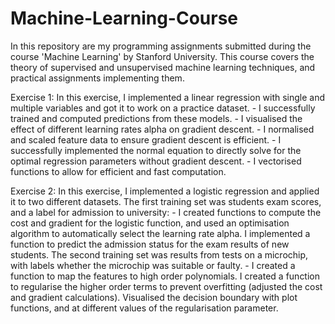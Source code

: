 # Machine-Learning-Course
In this repository are my programming assignments submitted during the course 'Machine Learning' by Stanford University. This course covers the theory of supervised and unsupervised machine learning techniques, and practical assignments implementing them.

Exercise 1:
  In this exercise, I implemented a linear regression with single and multiple variables and got it to work on a practice dataset.
    - I successfully trained and computed predictions from these models. 
    - I visualised the effect of different learning rates alpha on gradient descent.
    - I normalised and scaled feature data to ensure gradient descent is efficient.
    - I successfully implemented the normal equation to directly solve for the optimal regression parameters without gradient descent.
    - I vectorised functions to allow for efficient and fast computation.
    
Exercise 2:
  In this exercise, I implemented a logistic regression and applied it to two different datasets.
  The first training set was students exam scores, and a label for admission to university:
    - I created functions to compute the cost and gradient for the logistic function, and used an optimisation algorithm to automatically
      select the learning rate alpha. I implemented a function to predict the admission status for the exam results of new students.
  The second training set was results from tests on a microchip, with labels whether the microchip was suitable or faulty.
    - I created a function to map the features to high order polynomials. I created a function to regularise the higher order terms
      to prevent overfitting (adjusted the cost and gradient calculations). Visualised the decision boundary with plot functions, and at
      different values of the regularisation parameter.
 
